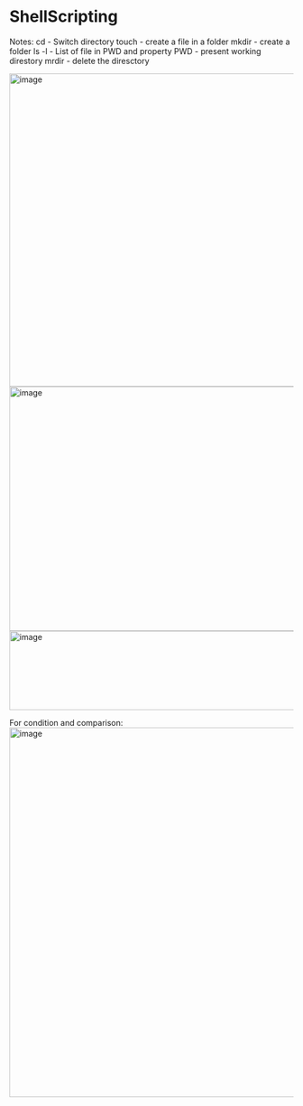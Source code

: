 # ShellScripting
Notes: 
cd    - Switch directory
touch - create a file in a folder
mkdir - create a folder
ls -l - List of file in PWD and property
PWD   - present working direstory
mrdir - delete the diresctory

<img width="1114" height="555" alt="image" src="https://github.com/user-attachments/assets/1e0fe665-367e-44f6-9c41-43254ce05b9e" />
<img width="1107" height="433" alt="image" src="https://github.com/user-attachments/assets/1c44ee77-5a9f-47a8-af30-3af055bcf0f7" />
<img width="1052" height="140" alt="image" src="https://github.com/user-attachments/assets/578bcf19-727a-451c-87cf-9995863d0049" />

For condition and comparison:
<img width="925" height="655" alt="image" src="https://github.com/user-attachments/assets/782d4cc8-b936-4a41-84d0-d3f959cb9a7e" />


